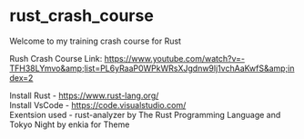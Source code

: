 # rust_crash_course
Welcome to my training crash course for Rust 
 
Rush Crash Course Link: https://www.youtube.com/watch?v=-TFH38LYmvo&amp;list=PL6yRaaP0WPkWRsXJgdnw9lj1vchAaKwfS&amp;index=2
 

Install Rust - https://www.rust-lang.org/       
Install VsCode - https://code.visualstudio.com/  
Exentsion used - rust-analyzer by The Rust Programming Language and Tokyo Night by enkia for Theme
